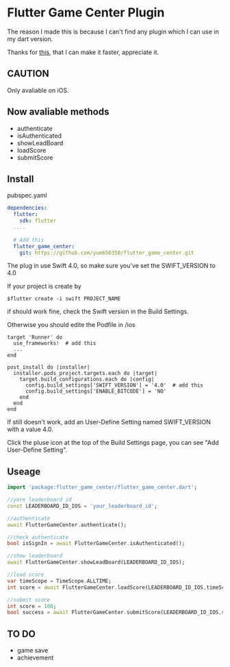 # Flutter Game Center Plugin
The reason I made this is because I can't find any plugin which I can use in my dart version.

Thanks for [this](https://github.com/ext452/game_center), that I can make it faster, appreciate it.

## CAUTION

Only avaliable on iOS.

## Now avaliable methods
  - authenticate
  - isAuthenticated
  - showLeadBoard
  - loadScore
  - submitScore
## Install
pubspec.yaml
```yaml
dependencies:
  flutter:
    sdk: flutter
  ....
  
  # Add this 
  flutter_game_center:
    git: https://github.com/yum650350/flutter_game_center.git
```
The plug in use Swift 4.0, so make sure you've set the SWIFT_VERSION to 4.0

If your project is create by 
```
$flutter create -i swift PROJECT_NAME
```

if should work fine, check the Swift version in the Build Settings.

Otherwise you should edite the Podfile in /ios 

```
target 'Runner' do
  use_frameworks!  # add this
  ...
end

post_install do |installer|
  installer.pods_project.targets.each do |target|
    target.build_configurations.each do |config|
      config.build_settings['SWIFT_VERSION'] = '4.0'  # add this
      config.build_settings['ENABLE_BITCODE'] = 'NO'
    end
  end
end
```

If still doesn't work, add an User-Define Setting named SWIFT_VERSION with a value 4.0.

Click the pluse icon at the top of the Build Settings page, you can see "Add User-Define Setting".


## Useage
```dart
import 'package:flutter_game_center/flutter_game_center.dart';

//yore leaderboard id
const LEADERBOARD_ID_IOS = 'your_leaderboard_id';

//authenticate
await FlutterGameCenter.authenticate();

//check authenticate
bool isSignIn = await FlutterGameCenter.isAuthenticated();

//show leaderboard
await FlutterGameCenter.showLeadBoard(LEADERBOARD_ID_IOS);

//load score
var timeScope = TimeScope.ALLTIME;
int score = await FlutterGameCenter.loadScore(LEADERBOARD_ID_IOS,timeScope);

//submit score
int score = 100;
bool success = await FlutterGameCenter.submitScore(LEADERBOARD_ID_IOS,score);

```

## TO DO
  - game save
  - achievement
